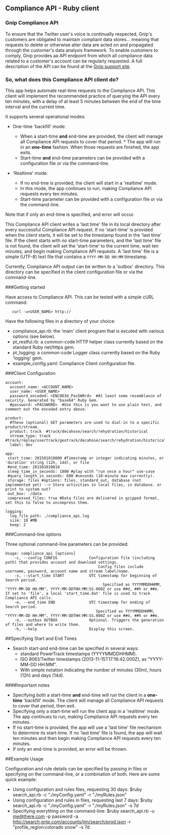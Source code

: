 ## Compliance API - Ruby client

### Gnip Compliance API

To ensure that the Twitter user's voice is continually respected, Gnip's customers are obligated to maintain compliant data stores... meaning that requests to delete or otherwise alter data are acted on and propagated through the customer's data analysis framework. To enable customers to comply, Gnip provides aa API endpoint from which all compliance data related to a customer's account can be regularly requested. A full description of the API can be found at the [Gnip support site](http://support.gnip.com/apis/compliance_api/).

### So, what does this Compliance API client do?

This app helps automate real-time requests to the Compliance API. This client will implement the recommended practice of querying the API every ten minutes, with a delay of at least 5 minutes between the end of the time interval and the current time. 

It supports several operational modes:

* One-time 'backfill' mode:
   * When a start-time __and__ end-time are provided, the client will manage all Compliance API requests to cover that period.    * The app will run in an __one-time__ fashion. When those requests are finished, the app exits. 
   * Start-time __and__ end-time parameters can be provided with a configuration file or via the command-line.
   
* 'Realtime' mode: 
   * If no end-tme is provided, the client will start in a 'realtime' mode. 
   * In this mode, the app continues to run, making Compliance API requests every ten minutes. 
   * Start-time parameter can be provided with a configuration file or via the command-line. 
 
Note that if only an end-time is specified, and error will occur.

This Compliance API client writes a 'last time' file in its local directory after every successful Compliance API request. If no 'start-time' is provided when the client starts, it will be set to the timestamp found in the 'last time' file. If the client starts with no start-time parameters, and the 'last time' file is not found, the client will set the 'start-time' to the current time, wait ten minutes, and begin making Compliance API requests.  A 'last time' file is a simple (UTF-8) text file that contains a ```YYYY-MM-DD HH:MM``` timestamp. 

Currently, Compliance API output can be written to a 'outbox' directory. This directory can be specified in the client configuration file or via the command-line.

###Getting started

Have access to Compliance API. This can be tested with a simple cURL command:

```
   curl -u<USER_NAME> http://
```

Have the following files in a directory of your choice:

* compliance_api.rb: the 'main' client program that is excuted with various options (see below).
* pt_restful.rb: a common-code HTTP helper class currently based on the standard Ruby net/https gem.
* pt_logging: a common-code Logger class currently based on the Ruby 'logging' gem.
* example_config.yaml: Compliance Client configuration file.
 

###Client Configuration



```
account:
  account_name: <ACCOUNT_NAME>
  user_name: <USER_NAME>
  password_encoded: <ENC0D3d_Pas5W0rd>  #At least some resemblance of security. Generated by "base64" Ruby Gem.
  #password: <PASSWORD>  #Use this is you want to use plain text, and comment out the encoded entry above.

product:
  #These (optional) GET parameters are used to dial-in to a specific product/stream.
  product: track  #track/decahose/search/rehydration/historical
  stream_type: track #track/replay/usertrack/geotrack/decahose/search/rehydration/historical
  label: dev

app:
 start_time: 201501010000 #Timestamp or integer indicating minutes, or 'duration' string (12h, 14d), or file
 #end_time: 201501010010
 sleep_time_in_seconds: 1800 #play with "run once a hour" use-case
 #query_length_in_seconds: 600 #seconds (10-minute max currently). 
 storage: files #options: files, standard_out, database (not implemented yet) --> Store activities in local files, in database. or print to system out?
 out_box: ./data
 compressed_files: true #Data files are delivered in gzipped format, set this to false to uncompress them.

logging:
  log_file_path: ./compliance_api.log
  size: 10 #MB
  keep: 2
```


###Command-line options

Three optional command-line parameters can be provided:

```
Usage: compliance_api [options]
    -c, --config CONFIG              Configuration file (including path) that provides account and download settings.
                                         Config files include username, password, account name and stream label/name.
    -s, --start_time START           UTC timestamp for beginning of Search period.
                                           Specified as YYYYMMDDHHMM, "YYYY-MM-DD HH:MM", YYYY-MM-DDTHH:MM:SS.000Z or use ##d, ##h or ##m. If set to 'file', a local 'start_time.dat' file is used to track Compliance API calls.
    -e, --end_time END               UTC timestamp for ending of Search period.
                                        Specified as YYYYMMDDHHMM, "YYYY-MM-DD HH:MM", YYYY-MM-DDTHH:MM:SS.000Z or use ##d, ##h or ##m.
    -o, --outbox OUTBOX              Optional. Triggers the generation of files and where to write them.
    -h, --help                       Display this screen.

```

##Specifying Start and End Times

* Search start-and end-time can be specified in several ways: 
    * standard PowerTrack timestamps (YYYYMMDDHHMM).
    * ISO 8061/Twitter timestamps (2013-11-15T17:16:42.000Z), as "YYYY-MM-DD HH:MM".
    * With simple notation indicating the number of minutes (30m), hours (12h) and days (14d).

####Important notes
* Specifying both a start-time __and__ end-time will run the client in a __one-time__ 'backfill' mode. The client will manage all Compliance API requests to cover that period, then exit. 
* Specifying only a start-time will run the client app in a 'realtime' mode. The app continues to run, making Compliance API requests every ten minutes. 
* If no start-time is provided, the app will use a 'last time' file mechanism to determine its start-time. If no 'last time' file is found, the app will wait ten minutes and then begin making Compliance API requests every ten minutes.
* If only an end-time is provided, an error will be thrown.

##Example Usage

Configuration and rule details can be specified by passing in files or specifying on the command-line, or a combination of both.  Here are some quick example:
  * Using configuration and rules files, requesting 30 days: $ruby search_api.rb -c "./myConfig.yaml" -r "./myRules.json"
  * Using configuration and rules in files, requesting last 7 days: $ruby search_api.rb -c "./myConfig.yaml" -r "./myRules.json" -s 7d
  * Specifying everything on the command-line: $ruby search_api.rb -u me@there.com -p password -a http://search.gnip.com/accounts/jim/search/prod.json -r "profile_region:colorado snow" -s 7d 



